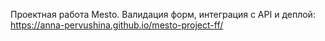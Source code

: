 Проектная работа Mesto. Валидация форм, интеграция с API и деплой:
https://anna-pervushina.github.io/mesto-project-ff/
